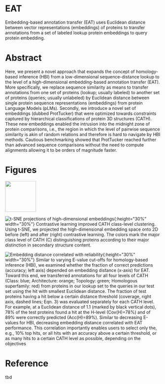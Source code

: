# EAT
Embedding-based annotation transfer (EAT) uses Euclidean distance between vector representations (embeddings) of proteins to transfer annotations from a set of labeled lookup protein embeddings to query protein embedding.


# Abstract 
Here, we present a novel approach that expands the concept of homology-based inference (HBI) from a low-dimensional sequence-distance lookup to the level of a high-dimensional embedding-based annotation transfer (EAT). More specifically, we replace sequence similarity as means to transfer annotations from one set of proteins (lookup; usually labeled) to another set of proteins (queries; usually unlabeled) by Euclidean distance between single protein sequence representations (embeddings) from protein Language Models (pLMs). Secondly, we introduce a novel set of embeddings (dubbed ProtTucker) that were optimized towards constraints captured by hierarchical classifications of protein 3D structures (CATH). These new embeddings enabled the intrusion into the midnight zone of protein comparisons, i.e., the region in which the level of pairwise sequence similarity is akin of random relations and therefore is hard to navigate by HBI methods. Cautious benchmarking showed that ProtTucker reached further than advanced sequence comparisons without the need to compute alignments allowing it to be orders of magnitude faster.


# Figures
<img src="https://github.com/Rostlab/EAT/blob/main/ProtTucker_tSNE.png?raw=true" width="100" height="100">

![t-SNE projections of high-dimensional embeddings](https://github.com/Rostlab/EAT/blob/main/ProtTucker_tSNE.png?raw=true){:height="30%" width="30%"}
Contrastive learning improved CATH class-level clustering. Using t-SNE, we projected the high-dimensional embedding space onto 2D before (left) and after (right) contrastive learning. The colors mark the major class level of CATH (C) distinguishing proteins according to their major distinction in secondary structure content.


![Embedding distance correlated with reliability](https://github.com/Rostlab/EAT/blob/main/ProtTucker_reliability.png?raw=true){:height="30%" width="30%"}
Similar to varying E-value cut-offs for homology-based inference (HBI), we examined whether the fraction of correct predictions (accuracy; left axis) depended on embedding distance (x-axis) for EAT. Toward this end, we transferred annotations for all four levels of CATH (Class: blue; Architecture: orange; Topology: green; Homologous superfamily: red) from proteins in our lookup set to the queries in our test set using the hit with smallest Euclidean distance. The fraction of test proteins having a hit below a certain distance threshold (coverage, right axis, dashed lines; Eqn. 3) was evaluated separately for each CATH level. For example, at a Euclidean distance of 1.1 (marked by black vertical dots), 78% of the test proteins found a hit at the H-level (Cov(H)=78%) and of 89% were correctly predicted (Acc(H)=89%). Similar to decreasing E-values for HBI, decreasing embedding distance correlated with EAT performance. This correlation importantly enables users to select only the, e.g., 10% top hits, or all hits with an accuracy above a certain threshold, or as many hits to a certain CATH level as possible, depending on the objectives


# Reference
tbd
